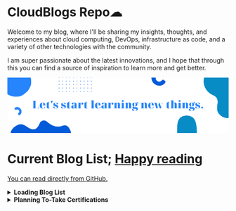 
# CloudBlogs Repo☁


Welcome to my blog, where I'll be sharing my insights, thoughts, and experiences about cloud computing, DevOps, infrastructure as code, and a variety of other technologies with the community.

I am super passionate about the latest innovations, and I hope that through this you can find a source of inspiration to learn more and get better.

 
 
 

<img class="img" src="new.png" alt="Hey">
 

# Current Blog List; [Happy reading](https://archive.ya-ya.tech/)

 [You can read directly from GitHub.](/host#welcome-to-my-cloudblogs-repo)


<details>  

<summary><b> Loading Blog List </b></summary>
<br>
I'm constantly getting ideas, so I try to write down what I'd like time with and what I believe will be beneficial to the community.

My interests revolve around devops, development, security, and innovation.

<details>  

<summary>DevOps</summary>

- [ ] [GitLab CI Full Demo]()

- [ ] [Jenkins For DevOps CI/CD - Build Automation]()

- [ ] [Artifact Repo Manager, Nexus]()

- [ ] [Agile & the philosophy behind it?]() 

- [ ] [Critical OS Concepts for DevOps]() 

- [ ] [Deep Dive to Server management and web servers such Nginx etc]()

- [ ] [Monitoring for DevOps, Infra & apps, logs management]()

- [ ] [Network & Security For DevOps]()


</details>

<details>  

<summary> Dev </summary>

- [ ] [Package Managers, Node, NPM, YARN]() 

- [ ] [Go For DevOps - FULL]() 

- [ ] [Swift Language]()

- [ ] [APIs]() 

- [ ] [Databases, SQL, NOSQL & Scalling]()

- [ ] [Caching, momento]()

- [ ] [Integration/Unit/Functional Testing, get the use of selenium]()

- [ ] [Cloud Design Patterns deeper includin k8s]()


</details>

<details>  

<summary> AWS </summary>

- [ ] [AWS for DevOps: How to Implement Continuous Integration and Deployment]()

- [ ] [AWS CloudFormation: Automating Infrastructure Provisioning]()

- [ ] [AWS Lambda: A Guide to Serverless Computing]()

- [ ] [How to Optimize Costs in AWS]()


</details> 

<details>  <summary> Certification Study Guides </summary>

- [ ] [GCP ACE | Resources]()

- [ ] [AWS SAA-C03]()


</details> 

</details>

<details>  

<summary> <b>Planning To-Take Certifications </b></summary>

<br>
 
This section is purely for entertainment purposes; at the moment, what I am most concerned with is giving back. Certs are therefore for some mini-challenges and to make the most of the available time. Best regards,

- SC-100

- MS-900

- MB-910

- MB-920

- AWS SAA-C03
> Thank you for stopping by!

Read [about this repository](about.md) for more information.

</details>

